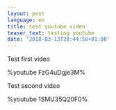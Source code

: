 ```yaml
---
layout: post
language: en
title: test youtube video
teaser_text: testing youtube
date: '2018-03-13T20:44:58+01:00'
---
```

Test first video

%youtube FzG4uDgje3M%

Test second video

%youtube 1SMU35Q20F0%
